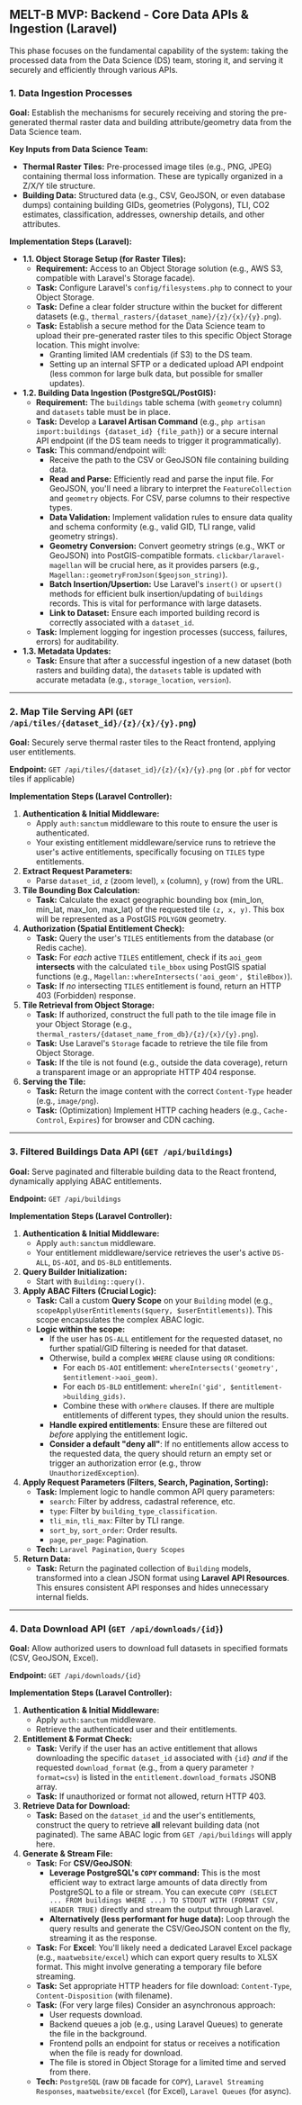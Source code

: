 ## **MELT-B MVP: Backend - Core Data APIs & Ingestion (Laravel)**

This phase focuses on the fundamental capability of the system: taking the processed data from the Data Science (DS) team, storing it, and serving it securely and efficiently through various APIs.

### **1. Data Ingestion Processes**

**Goal:** Establish the mechanisms for securely receiving and storing the pre-generated thermal raster data and building attribute/geometry data from the Data Science team.

**Key Inputs from Data Science Team:**

*   **Thermal Raster Tiles:** Pre-processed image tiles (e.g., PNG, JPEG) containing thermal loss information. These are typically organized in a Z/X/Y tile structure.
*   **Building Data:** Structured data (e.g., CSV, GeoJSON, or even database dumps) containing building GIDs, geometries (Polygons), TLI, CO2 estimates, classification, addresses, ownership details, and other attributes.

**Implementation Steps (Laravel):**

*   **1.1. Object Storage Setup (for Raster Tiles):**
    *   **Requirement:** Access to an Object Storage solution (e.g., AWS S3, compatible with Laravel's Storage facade).
    *   **Task:** Configure Laravel's `config/filesystems.php` to connect to your Object Storage.
    *   **Task:** Define a clear folder structure within the bucket for different datasets (e.g., `thermal_rasters/{dataset_name}/{z}/{x}/{y}.png`).
    *   **Task:** Establish a secure method for the Data Science team to upload their pre-generated raster tiles to this specific Object Storage location. This might involve:
        *   Granting limited IAM credentials (if S3) to the DS team.
        *   Setting up an internal SFTP or a dedicated upload API endpoint (less common for large bulk data, but possible for smaller updates).
*   **1.2. Building Data Ingestion (PostgreSQL/PostGIS):**
    *   **Requirement:** The `buildings` table schema (with `geometry` column) and `datasets` table must be in place.
    *   **Task:** Develop a **Laravel Artisan Command** (e.g., `php artisan import:buildings {dataset_id} {file_path}`) or a secure internal API endpoint (if the DS team needs to trigger it programmatically).
    *   **Task:** This command/endpoint will:
        *   Receive the path to the CSV or GeoJSON file containing building data.
        *   **Read and Parse:** Efficiently read and parse the input file. For GeoJSON, you'll need a library to interpret the `FeatureCollection` and `geometry` objects. For CSV, parse columns to their respective types.
        *   **Data Validation:** Implement validation rules to ensure data quality and schema conformity (e.g., valid GID, TLI range, valid geometry strings).
        *   **Geometry Conversion:** Convert geometry strings (e.g., WKT or GeoJSON) into PostGIS-compatible formats. `clickbar/laravel-magellan` will be crucial here, as it provides parsers (e.g., `Magellan::geometryFromJson($geojson_string)`).
        *   **Batch Insertion/Upsertion:** Use Laravel's `insert()` or `upsert()` methods for efficient bulk insertion/updating of `buildings` records. This is vital for performance with large datasets.
        *   **Link to Dataset:** Ensure each imported building record is correctly associated with a `dataset_id`.
    *   **Task:** Implement logging for ingestion processes (success, failures, errors) for auditability.
*   **1.3. Metadata Updates:**
    *   **Task:** Ensure that after a successful ingestion of a new dataset (both rasters and building data), the `datasets` table is updated with accurate metadata (e.g., `storage_location`, `version`).

---

### **2. Map Tile Serving API (`GET /api/tiles/{dataset_id}/{z}/{x}/{y}.png`)**

**Goal:** Securely serve thermal raster tiles to the React frontend, applying user entitlements.

**Endpoint:** `GET /api/tiles/{dataset_id}/{z}/{x}/{y}.png` (or `.pbf` for vector tiles if applicable)

**Implementation Steps (Laravel Controller):**

1.  **Authentication & Initial Middleware:**
    *   Apply `auth:sanctum` middleware to this route to ensure the user is authenticated.
    *   Your existing entitlement middleware/service runs to retrieve the user's active entitlements, specifically focusing on `TILES` type entitlements.
2.  **Extract Request Parameters:**
    *   Parse `dataset_id`, `z` (zoom level), `x` (column), `y` (row) from the URL.
3.  **Tile Bounding Box Calculation:**
    *   **Task:** Calculate the exact geographic bounding box (min_lon, min_lat, max_lon, max_lat) of the requested tile `(z, x, y)`. This box will be represented as a PostGIS `POLYGON` geometry.
4.  **Authorization (Spatial Entitlement Check):**
    *   **Task:** Query the user's `TILES` entitlements from the database (or Redis cache).
    *   **Task:** For *each* active `TILES` entitlement, check if its `aoi_geom` **intersects** with the calculated `tile_bbox` using PostGIS spatial functions (e.g., `Magellan::whereIntersects('aoi_geom', $tileBbox)`).
    *   **Task:** If *no* intersecting `TILES` entitlement is found, return an HTTP 403 (Forbidden) response.
5.  **Tile Retrieval from Object Storage:**
    *   **Task:** If authorized, construct the full path to the tile image file in your Object Storage (e.g., `thermal_rasters/{dataset_name_from_db}/{z}/{x}/{y}.png`).
    *   **Task:** Use Laravel's `Storage` facade to retrieve the tile file from Object Storage.
    *   **Task:** If the tile is not found (e.g., outside the data coverage), return a transparent image or an appropriate HTTP 404 response.
6.  **Serving the Tile:**
    *   **Task:** Return the image content with the correct `Content-Type` header (e.g., `image/png`).
    *   **Task:** (Optimization) Implement HTTP caching headers (e.g., `Cache-Control`, `Expires`) for browser and CDN caching.

---

### **3. Filtered Buildings Data API (`GET /api/buildings`)**

**Goal:** Serve paginated and filterable building data to the React frontend, dynamically applying ABAC entitlements.

**Endpoint:** `GET /api/buildings`

**Implementation Steps (Laravel Controller):**

1.  **Authentication & Initial Middleware:**
    *   Apply `auth:sanctum` middleware.
    *   Your entitlement middleware/service retrieves the user's active `DS-ALL`, `DS-AOI`, and `DS-BLD` entitlements.
2.  **Query Builder Initialization:**
    *   Start with `Building::query()`.
3.  **Apply ABAC Filters (Crucial Logic):**
    *   **Task:** Call a custom **Query Scope** on your `Building` model (e.g., `scopeApplyUserEntitlements($query, $userEntitlements)`). This scope encapsulates the complex ABAC logic.
    *   **Logic within the scope:**
        *   If the user has `DS-ALL` entitlement for the requested dataset, no further spatial/GID filtering is needed for that dataset.
        *   Otherwise, build a complex `WHERE` clause using `OR` conditions:
            *   For each `DS-AOI` entitlement: `whereIntersects('geometry', $entitlement->aoi_geom)`.
            *   For each `DS-BLD` entitlement: `whereIn('gid', $entitlement->building_gids)`.
            *   Combine these with `orWhere` clauses. If there are multiple entitlements of different types, they should union the results.
        *   **Handle expired entitlements**: Ensure these are filtered out *before* applying the entitlement logic.
        *   **Consider a default "deny all"**: If no entitlements allow access to the requested data, the query should return an empty set or trigger an authorization error (e.g., throw `UnauthorizedException`).
4.  **Apply Request Parameters (Filters, Search, Pagination, Sorting):**
    *   **Task:** Implement logic to handle common API query parameters:
        *   `search`: Filter by address, cadastral reference, etc.
        *   `type`: Filter by `building_type_classification`.
        *   `tli_min`, `tli_max`: Filter by TLI range.
        *   `sort_by`, `sort_order`: Order results.
        *   `page`, `per_page`: Pagination.
    *   **Tech:** `Laravel Pagination`, `Query Scopes`
5.  **Return Data:**
    *   **Task:** Return the paginated collection of `Building` models, transformed into a clean JSON format using **Laravel API Resources**. This ensures consistent API responses and hides unnecessary internal fields.

---

### **4. Data Download API (`GET /api/downloads/{id}`)**

**Goal:** Allow authorized users to download full datasets in specified formats (CSV, GeoJSON, Excel).

**Endpoint:** `GET /api/downloads/{id}`

**Implementation Steps (Laravel Controller):**

1.  **Authentication & Initial Middleware:**
    *   Apply `auth:sanctum` middleware.
    *   Retrieve the authenticated user and their entitlements.
2.  **Entitlement & Format Check:**
    *   **Task:** Verify if the user has an active entitlement that allows downloading the specific `dataset_id` associated with `{id}` *and* if the requested `download_format` (e.g., from a query parameter `?format=csv`) is listed in the `entitlement.download_formats` JSONB array.
    *   **Task:** If unauthorized or format not allowed, return HTTP 403.
3.  **Retrieve Data for Download:**
    *   **Task:** Based on the `dataset_id` and the user's entitlements, construct the query to retrieve **all** relevant building data (not paginated). The same ABAC logic from `GET /api/buildings` will apply here.
4.  **Generate & Stream File:**
    *   **Task:** For **CSV/GeoJSON**:
        *   **Leverage PostgreSQL's `COPY` command:** This is the most efficient way to extract large amounts of data directly from PostgreSQL to a file or stream. You can execute `COPY (SELECT ... FROM buildings WHERE ...) TO STDOUT WITH (FORMAT CSV, HEADER TRUE)` directly and stream the output through Laravel.
        *   **Alternatively (less performant for huge data):** Loop through the query results and generate the CSV/GeoJSON content on the fly, streaming it as the response.
    *   **Task:** For **Excel**: You'll likely need a dedicated Laravel Excel package (e.g., `maatwebsite/excel`) which can export query results to XLSX format. This might involve generating a temporary file before streaming.
    *   **Task:** Set appropriate HTTP headers for file download: `Content-Type`, `Content-Disposition` (with filename).
    *   **Task:** (For very large files) Consider an asynchronous approach:
        *   User requests download.
        *   Backend queues a job (e.g., using Laravel Queues) to generate the file in the background.
        *   Frontend polls an endpoint for status or receives a notification when the file is ready for download.
        *   The file is stored in Object Storage for a limited time and served from there.
    *   **Tech:** `PostgreSQL` (raw `DB` facade for `COPY`), `Laravel Streaming Responses`, `maatwebsite/excel` (for Excel), `Laravel Queues` (for async).

